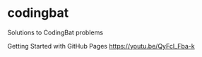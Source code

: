 # codingbat
Solutions to CodingBat problems

Getting Started with GitHub Pages
https://youtu.be/QyFcl_Fba-k

